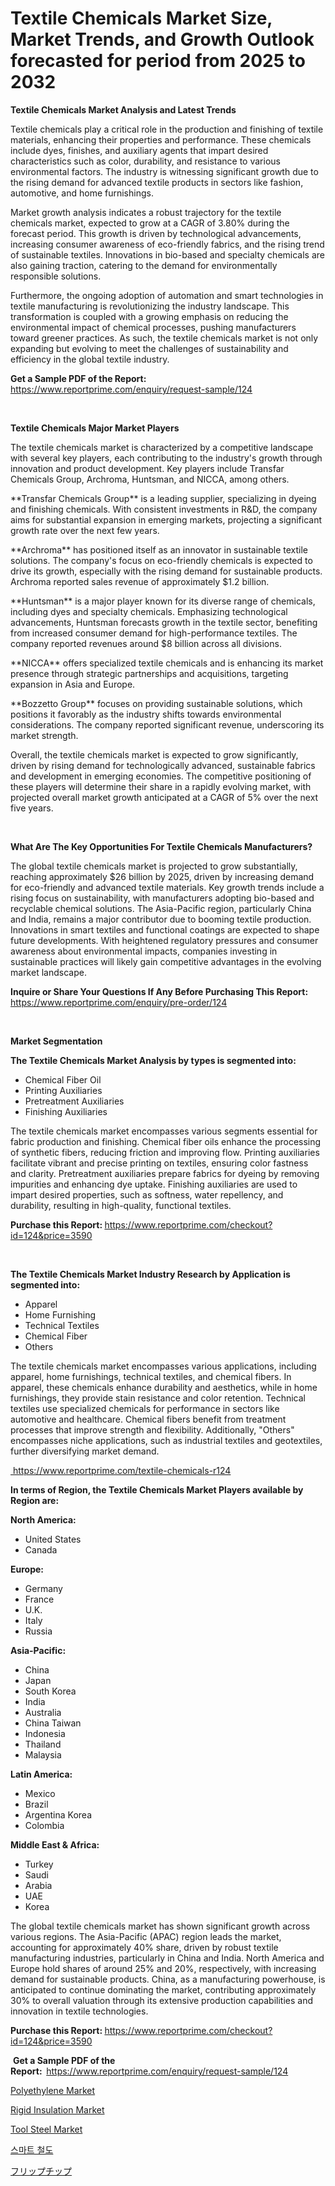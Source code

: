 <p><h1>Textile Chemicals Market Size, Market Trends, and Growth Outlook forecasted for period from 2025 to 2032</h1></p><p><strong>Textile Chemicals Market Analysis and Latest Trends</strong></p>
<p><p>Textile chemicals play a critical role in the production and finishing of textile materials, enhancing their properties and performance. These chemicals include dyes, finishes, and auxiliary agents that impart desired characteristics such as color, durability, and resistance to various environmental factors. The industry is witnessing significant growth due to the rising demand for advanced textile products in sectors like fashion, automotive, and home furnishings.</p><p>Market growth analysis indicates a robust trajectory for the textile chemicals market, expected to grow at a CAGR of 3.80% during the forecast period. This growth is driven by technological advancements, increasing consumer awareness of eco-friendly fabrics, and the rising trend of sustainable textiles. Innovations in bio-based and specialty chemicals are also gaining traction, catering to the demand for environmentally responsible solutions.</p><p>Furthermore, the ongoing adoption of automation and smart technologies in textile manufacturing is revolutionizing the industry landscape. This transformation is coupled with a growing emphasis on reducing the environmental impact of chemical processes, pushing manufacturers toward greener practices. As such, the textile chemicals market is not only expanding but evolving to meet the challenges of sustainability and efficiency in the global textile industry.</p></p>
<p><strong>Get a Sample PDF of the Report:&nbsp;</strong> <a href="https://www.reportprime.com/enquiry/request-sample/124?utm_campaign=38&utm_medium=2&utm_source=Github&utm_content=ia&utm_term=18032025&utm_id=textile-chemicals">https://www.reportprime.com/enquiry/request-sample/124</a></p>
<p>&nbsp;</p>
<p><strong>Textile Chemicals Major Market Players</strong></p>
<p><p>The textile chemicals market is characterized by a competitive landscape with several key players, each contributing to the industry's growth through innovation and product development. Key players include Transfar Chemicals Group, Archroma, Huntsman, and NICCA, among others.</p><p>**Transfar Chemicals Group** is a leading supplier, specializing in dyeing and finishing chemicals. With consistent investments in R&D, the company aims for substantial expansion in emerging markets, projecting a significant growth rate over the next few years.</p><p>**Archroma** has positioned itself as an innovator in sustainable textile solutions. The company's focus on eco-friendly chemicals is expected to drive its growth, especially with the rising demand for sustainable products. Archroma reported sales revenue of approximately $1.2 billion.</p><p>**Huntsman** is a major player known for its diverse range of chemicals, including dyes and specialty chemicals. Emphasizing technological advancements, Huntsman forecasts growth in the textile sector, benefiting from increased consumer demand for high-performance textiles. The company reported revenues around $8 billion across all divisions.</p><p>**NICCA** offers specialized textile chemicals and is enhancing its market presence through strategic partnerships and acquisitions, targeting expansion in Asia and Europe.</p><p>**Bozzetto Group** focuses on providing sustainable solutions, which positions it favorably as the industry shifts towards environmental considerations. The company reported significant revenue, underscoring its market strength.</p><p>Overall, the textile chemicals market is expected to grow significantly, driven by rising demand for technologically advanced, sustainable fabrics and development in emerging economies. The competitive positioning of these players will determine their share in a rapidly evolving market, with projected overall market growth anticipated at a CAGR of 5% over the next five years.</p></p>
<p>&nbsp;</p>
<p><strong>What Are The Key Opportunities For Textile Chemicals Manufacturers?</strong></p>
<p><p>The global textile chemicals market is projected to grow substantially, reaching approximately $26 billion by 2025, driven by increasing demand for eco-friendly and advanced textile materials. Key growth trends include a rising focus on sustainability, with manufacturers adopting bio-based and recyclable chemical solutions. The Asia-Pacific region, particularly China and India, remains a major contributor due to booming textile production. Innovations in smart textiles and functional coatings are expected to shape future developments. With heightened regulatory pressures and consumer awareness about environmental impacts, companies investing in sustainable practices will likely gain competitive advantages in the evolving market landscape.</p></p>
<p><strong>Inquire or Share Your Questions If Any Before Purchasing This Report:</strong> <a href="https://www.reportprime.com/enquiry/pre-order/124?utm_campaign=38&utm_medium=2&utm_source=Github&utm_content=ia&utm_term=18032025&utm_id=textile-chemicals">https://www.reportprime.com/enquiry/pre-order/124</a></p>
<p>&nbsp;</p>
<p><strong>Market Segmentation</strong></p>
<p><strong>The Textile Chemicals Market Analysis by types is segmented into:</strong></p>
<p><ul><li>Chemical Fiber Oil</li><li>Printing Auxiliaries</li><li>Pretreatment Auxiliaries</li><li>Finishing Auxiliaries</li></ul></p>
<p><p>The textile chemicals market encompasses various segments essential for fabric production and finishing. Chemical fiber oils enhance the processing of synthetic fibers, reducing friction and improving flow. Printing auxiliaries facilitate vibrant and precise printing on textiles, ensuring color fastness and clarity. Pretreatment auxiliaries prepare fabrics for dyeing by removing impurities and enhancing dye uptake. Finishing auxiliaries are used to impart desired properties, such as softness, water repellency, and durability, resulting in high-quality, functional textiles.</p></p>
<p><strong>Purchase this Report:&nbsp;</strong><a href="https://www.reportprime.com/checkout?id=124&price=3590&utm_campaign=38&utm_medium=2&utm_source=Github&utm_content=ia&utm_term=18032025&utm_id=textile-chemicals">https://www.reportprime.com/checkout?id=124&price=3590</a></p>
<p>&nbsp;</p>
<p><strong>The Textile Chemicals Market Industry Research by Application is segmented into:</strong></p>
<p><ul><li>Apparel</li><li>Home Furnishing</li><li>Technical Textiles</li><li>Chemical Fiber</li><li>Others</li></ul></p>
<p><p>The textile chemicals market encompasses various applications, including apparel, home furnishings, technical textiles, and chemical fibers. In apparel, these chemicals enhance durability and aesthetics, while in home furnishings, they provide stain resistance and color retention. Technical textiles use specialized chemicals for performance in sectors like automotive and healthcare. Chemical fibers benefit from treatment processes that improve strength and flexibility. Additionally, "Others" encompasses niche applications, such as industrial textiles and geotextiles, further diversifying market demand.</p></p>
<p><a href="https://www.reportprime.com/textile-chemicals-r124?utm_campaign=38&utm_medium=2&utm_source=Github&utm_content=ia&utm_term=18032025&utm_id=textile-chemicals">&nbsp;https://www.reportprime.com/textile-chemicals-r124</a></p>
<p><strong>In terms of Region, the Textile Chemicals Market Players available by Region are:</strong></p>
<p>
    <p> <strong> North America: </strong>
        <ul>
            <li>United States</li>
            <li>Canada</li>
        </ul>
        </p> 
    <p> <strong> Europe: </strong>
        <ul>
            <li>Germany</li>
            <li>France</li>
            <li>U.K.</li>
            <li>Italy</li>
            <li>Russia</li>
        </ul>
        </p> 
    <p> <strong> Asia-Pacific: </strong>
        <ul>
            <li>China</li>
            <li>Japan</li>
            <li>South Korea</li>
            <li>India</li>
            <li>Australia</li>
            <li>China Taiwan</li>
            <li>Indonesia</li>
            <li>Thailand</li>
            <li>Malaysia</li>
        </ul>
        </p> 
    <p> <strong> Latin America: </strong>
        <ul>
            <li>Mexico</li>
            <li>Brazil</li>
            <li>Argentina Korea</li>
            <li>Colombia</li>
        </ul>
        </p> 
    <p> <strong> Middle East & Africa: </strong>
        <ul>
            <li>Turkey</li>
            <li>Saudi</li>
            <li>Arabia</li>
            <li>UAE</li>
            <li>Korea</li>
        </ul>
    </p>
    </p>
<p><p>The global textile chemicals market has shown significant growth across various regions. The Asia-Pacific (APAC) region leads the market, accounting for approximately 40% share, driven by robust textile manufacturing industries, particularly in China and India. North America and Europe hold shares of around 25% and 20%, respectively, with increasing demand for sustainable products. China, as a manufacturing powerhouse, is anticipated to continue dominating the market, contributing approximately 30% to overall valuation through its extensive production capabilities and innovation in textile technologies.</p></p>
<p><strong>Purchase this Report: </strong><a href="https://www.reportprime.com/checkout?id=124&price=3590&utm_campaign=38&utm_medium=2&utm_source=Github&utm_content=ia&utm_term=18032025&utm_id=textile-chemicals">https://www.reportprime.com/checkout?id=124&price=3590</a></p>
<p>&nbsp;<strong>Get a Sample PDF of the Report:&nbsp;&nbsp;</strong><a href="https://www.reportprime.com/enquiry/request-sample/124?utm_campaign=38&utm_medium=2&utm_source=Github&utm_content=ia&utm_term=18032025&utm_id=textile-chemicals">https://www.reportprime.com/enquiry/request-sample/124</a></p>
<p><strong></strong></p>
<p><p><a href="https://github.com/latzerelfigo48/Market-Research-Report-List-1/blob/main/polyethylene-market.md?utm_campaign=38&utm_medium=2&utm_source=Github&utm_content=ia&utm_term=18032025&utm_id=textile-chemicals">Polyethylene Market</a></p><p><a href="https://github.com/moratronak3q/Market-Research-Report-List-1/blob/main/rigid-insulation-market.md?utm_campaign=38&utm_medium=2&utm_source=Github&utm_content=ia&utm_term=18032025&utm_id=textile-chemicals">Rigid Insulation Market</a></p><p><a href="https://github.com/ghaligopezf5/Market-Research-Report-List-1/blob/main/tool-steel-market.md?utm_campaign=38&utm_medium=2&utm_source=Github&utm_content=ia&utm_term=18032025&utm_id=textile-chemicals">Tool Steel Market</a></p><p><a href="https://github.com/laholand/Market-Research-Report-List-7/blob/main/645784547002.md?utm_campaign=38&utm_medium=2&utm_source=Github&utm_content=ia&utm_term=18032025&utm_id=textile-chemicals">스마트 철도</a></p><p><a href="https://github.com/mohamedbakry57/Market-Research-Report-List-7/blob/main/518547546859.md?utm_campaign=38&utm_medium=2&utm_source=Github&utm_content=ia&utm_term=18032025&utm_id=textile-chemicals">フリップチップ</a></p></p>
